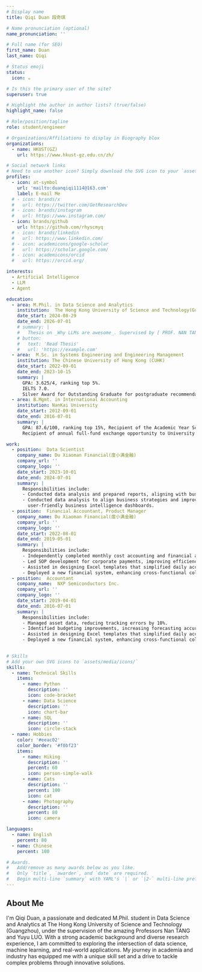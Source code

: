 ```yaml
---
# Display name
title: Qiqi Duan 段奇琪

# Name pronunciation (optional)
name_pronunciation: ''

# Full name (for SEO)
first_name: Duan
last_name: Qiqi

# Status emoji
status:
  icon: ☕️

# Is this the primary user of the site?
superuser: true

# Highlight the author in author lists? (true/false)
highlight_name: false

# Role/position/tagline
role: student/engineer

# Organizations/Affiliations to display in Biography blox
organizations:
  - name: HKUST(GZ)
    url: https://www.hkust-gz.edu.cn/zh/

# Social network links
# Need to use another icon? Simply download the SVG icon to your `assets/media/icons/` folder.
profiles:
  - icon: at-symbol
    url: 'mailto:duanqiqi1114@163.com'
    label: E-mail Me
  # - icon: brands/x
  #   url: https://twitter.com/GetResearchDev
  # - icon: brands/instagram
  #   url: https://www.instagram.com/
  - icon: brands/github
    url: https://github.com/rhyscmyq
  # - icon: brands/linkedin
  #   url: https://www.linkedin.com/
  # - icon: academicons/google-scholar
  #   url: https://scholar.google.com/
  # - icon: academicons/orcid
  #   url: https://orcid.org/

interests:
  - Artificial Intelligence
  - LLM
  - Agent

education:
  - area: M.Phil. in Data Science and Analytics
    institution:  The Hong Kong University of Science and Technology(Guang Zhou) 
    date_start: 2024-08-29
    date_end: 2026-07-01
    # summary: |
    #   Thesis on _Why LLMs are awesome_. Supervised by [ PROF. NAN TANG](https://nantang.github.io/) and [ Assistant Professor. YUYU LUO](https://luoyuyu.vip/). Presented papers at 5 IEEE conferences with the contributions being published in 2 Springer journals.
    # button:
    #   text: 'Read Thesis'
    #   url: 'https://example.com'
  - area:  M.Sc. in Systems Engineering and Engineering Management
    institution: The Chinese University of Hong Kong (CUHK)
    date_start: 2022-09-01
    date_end: 2023-10-15
    summary: |
      GPA: 3.625/4, ranking top 5%. 
      IELTS 7.0.
      Silver Award for Outstanding Graduate for postgraduate recommendation without exam.
  - area: B.Mgmt. in International Accounting
    institution: NanKai University
    date_start: 2012-09-01
    date_end: 2016-07-01
    summary: |
      GPA: 87.6/100, ranking top 15%, Recipient of the Academic Year Scholarship
      Recipient of annual full-fund exchange opportunity to University of Pompeu Fabra(Barcelona, Spain).

work:
  - position:  Data Scientist
    company_name: Du Xiaoman Financial(度小满金融)
    company_url: ''
    company_logo: ''
    date_start: 2023-10-01
    date_end: 2024-07-01
    summary: |
      Responsibilities include:
      - Conducted data analysis and prepared reports, aligning with business strategies to drive decision-making.
      - Conducted data analysis to align business strategies and improve decision-making, contributing to the development of
        user-friendly business intelligence dashboards.
  - position:  Financial Accountant, Product Manager
    company_name: Du Xiaoman Financial(度小满金融)
    company_url: ''
    company_logo: ''
    date_start: 2022-08-01
    date_end: 2019-05-01
    summary: |
      Responsibilities include:
      - Independently completed monthly cost accounting and financial analysis.
      - Led SOP development for corporate payments, improving efficiency by 30%.
      - Assisted in designing Excel templates that simplified daily accounting workflows, saving 50% of inspection time.
      - Deployed a new financial system, enhancing cross-functional collaboration.
  - position:  Accountant
    company_name:  NXP Semiconductors Inc.
    company_url: ''
    company_logo: ''
    date_start: 2019-04-01
    date_end: 2016-07-01
    summary: |
      Responsibilities include:
      - Managed asset data, reducing tracking errors by 10%.
      - Identified budgeting improvements, increasing forecasting accuracy.
      - Assisted in designing Excel templates that simplified daily accounting workflows, saving 50% of inspection time.
      - Deployed a new financial system, enhancing cross-functional collaboration.
  

# Skills
# Add your own SVG icons to `assets/media/icons/`
skills:
  - name: Technical Skills
    items:
      - name: Python
        description: ''
        icon: code-bracket
      - name: Data Science
        description: ''
        icon: chart-bar
      - name: SQL
        description: ''
        icon: circle-stack
  - name: Hobbies
    color: '#eeac02'
    color_border: '#f0bf23'
    items:
      - name: Hiking
        description: ''
        percent: 60
        icon: person-simple-walk
      - name: Cats
        description: ''
        percent: 100
        icon: cat
      - name: Photography
        description: ''
        percent: 80
        icon: camera

languages:
  - name: English
    percent: 80
  - name: Chinese
    percent: 100

# Awards.
#   Add/remove as many awards below as you like.
#   Only `title`, `awarder`, and `date` are required.
#   Begin multi-line `summary` with YAML's `|` or `|2-` multi-line prefix and indent 2 spaces below.
---
```


## About Me

I'm Qiqi Duan, a passionate and dedicated M.Phil. student in Data Science and Analytics at The Hong Kong University of Science and Technology (Guangzhou), under the supervision of the amazing Professors Nan TANG and Yuyu LUO. With a strong academic background and diverse research experience, I am committed to exploring the intersection of data science, machine learning, and real-world applications. My journey in academia and industry has equipped me with a unique skill set and a drive to tackle complex problems through innovative solutions.
